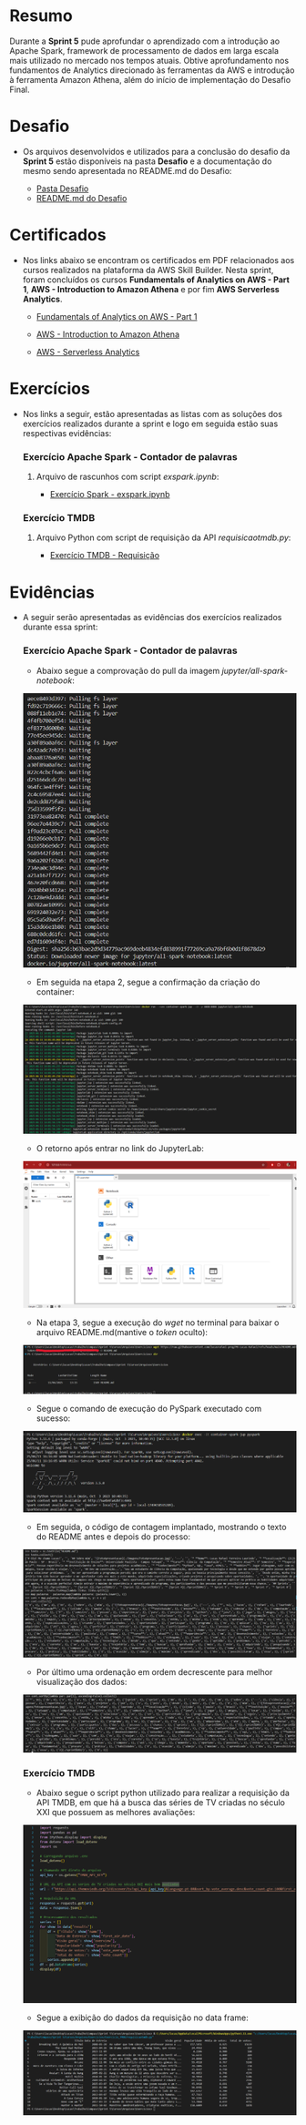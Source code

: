 # Resumo
Durante a **Sprint 5** pude aprofundar o aprendizado com a introdução ao Apache Spark, framework de processamento de dados em larga escala mais utilizado no mercado nos tempos atuais. Obtive aprofundamento nos fundamentos de Analytics direcionado às ferramentas da AWS e introdução à ferramenta Amazon Athena, além do início de implementação do Desafio Final.  

# Desafio
* Os arquivos desenvolvidos e utilizados para a conclusão do desafio da **Sprint 5** estão disponíveis na pasta **Desafio**  e a documentação do mesmo sendo apresentada no README.md do Desafio:
    
    * [Pasta Desafio](./Desafio/)
    * [README.md do Desafio](./Desafio/README.md)

# Certificados
* Nos links abaixo se encontram os certificados em PDF relacionados aos cursos realizados na plataforma da AWS Skill Builder. Nesta sprint, foram concluídos os cursos **Fundamentals of Analytics on AWS - Part 1**, **AWS - Introduction to Amazon Athena** e por fim **AWS Serverless Analytics**.

    * [Fundamentals of Analytics on AWS - Part 1](./Certificados/AWS_Fundamentals_of_Analytics.pdf)

    * [AWS - Introduction to Amazon Athena](./Certificados/AWS_Introduction_to_Amazon_Athena.pdf)

    * [AWS - Serverless Analytics](./Certificados/AWS_Serverless_Analytics.pdf)

# Exercícios
*  Nos links a seguir, estão apresentadas as listas com as soluções dos exercícios realizados durante a sprint e logo em seguida estão suas respectivas evidências:
    ### Exercício Apache Spark - Contador de palavras
    1. Arquivo de rascunhos com script *exspark.ipynb*:

        * [Exercício Spark - exspark.ipynb](./Exercicios/Exercicio_Spark/exspark.ipynb)

    ### Exercício TMDB
    
    1. Arquivo Python com script de requisição da API *requisicaotmdb.py*:
        
        * [Exercício TMDB - Requisição](./Exercicios/Exercicio_TMDB/requisicaotmdb.py)



# Evidências
* A seguir serão apresentadas as evidências dos exercícios realizados durante essa sprint:

    ### Exercício Apache Spark - Contador de palavras

    * Abaixo segue a comprovação do pull da imagem *jupyter/all-spark-notebook*:

    ![Etapa 1 - Pull Imagem](./Exercicios/Imagens_Ex_Spark/Etapa1_Pull_Imagem.png)

    * Em seguida na etapa 2, segue a confirmação da criação do container:

    ![Etapa 2 - Criação Container](./Exercicios/Imagens_Ex_Spark/Etapa2_Container.png)

    * O retorno após entrar no link do JupyterLab:

    ![Etapa 2 - Jupyter Lab](./Exercicios/Imagens_Ex_Spark/Etapa2_JupyterLab.png)

    * Na etapa 3, segue a execução do *wget* no terminal para baixar o arquivo README.md(mantive o *token* oculto):

    ![Etapa 3 - Wget](./Exercicios/Imagens_Ex_Spark/Etapa3_wget.png)

    * Segue o comando de execução do PySpark executado com sucesso:

    ![Etapa 3 - Execução Spark](./Exercicios/Imagens_Ex_Spark/Etapa3_Exec_Spark.png)

    * Em seguida, o código de contagem implantado, mostrando o texto do README antes e depois do processo:

    ![Etapa 4 - Contagem](./Exercicios/Imagens_Ex_Spark/Etapa4_Contagem.png)

    * Por último uma ordenação em ordem decrescente para melhor visualização dos dados:

    ![Etapa 4 - Ordenação](./Exercicios/Imagens_Ex_Spark/Etapa4_OrdenacaoDecrescente.png)

     ### Exercício TMDB

    * Abaixo segue o script python utilizado para realizar a requisição da API TMDB, em que há a busca das séries de TV criadas no século XXI que possuem as melhores avaliações:

    ![Código de API](./Exercicios/Imagens_Ex_TMDB/TMDB_Codigo.png)

    * Segue a exibição do dados da requisição no data frame:

    ![Exibição da Requisição](./Exercicios/Imagens_Ex_TMDB/TMDB_Requisicao.png)


